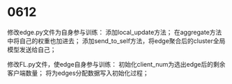 # 0612
修改edge.py文件为自身参与训练：
    添加local_update方法；
    在aggregate方法中将自己的权重也加进去；
    添加send_to_self方法，将edge聚合后的cluster全局模型发送给自己；

修改FL.py文件，使edge自身参与训练：
    初始化client_num为选出edge后的剩余客户端数量；
    将为edges分配数据写入初始化过程；
    
    